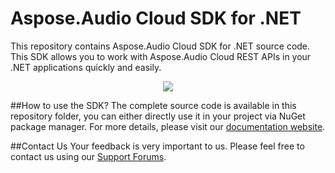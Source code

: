 # Aspose.Audio Cloud SDK for .NET
This repository contains Aspose.Audio Cloud SDK for .NET source code. This SDK allows you to work with Aspose.Audio Cloud REST APIs in your .NET applications quickly and easily.

<p align="center">
  <a title="Download complete Aspose.Audio for Cloud source code" href="https://github.com/asposeVideo/Aspose_Video_Cloud/archive/master.zip">
	<img src="https://raw.github.com/AsposeExamples/java-examples-dashboard/master/images/downloadZip-Button-Large.png" />
  </a>
</p>

##How to use the SDK?
The complete source code is available in this repository folder, you can either directly use it in your project via NuGet package manager. For more details, please visit our [documentation website](http://www.aspose.com/docs/display/Videocloud/Available+SDKs).

##Contact Us
Your feedback is very important to us. Please feel free to contact us using our [Support Forums](https://www.aspose.com/community/forums/).
